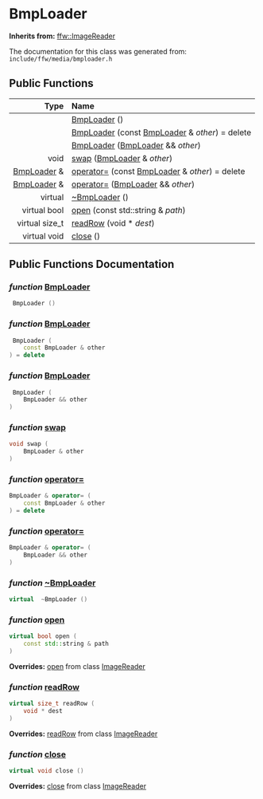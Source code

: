 BmpLoader
===================================


**Inherits from:** [ffw::ImageReader](ffw_ImageReader.html)

The documentation for this class was generated from: `include/ffw/media/bmploader.h`



## Public Functions

| Type | Name |
| -------: | :------- |
|   | [BmpLoader](#c5c545fc) ()  |
|   | [BmpLoader](#7533bc01) (const [BmpLoader](ffw_BmpLoader.html) & _other_) = delete  |
|   | [BmpLoader](#42fdbb67) ([BmpLoader](ffw_BmpLoader.html) && _other_)  |
|  void | [swap](#68edf10b) ([BmpLoader](ffw_BmpLoader.html) & _other_)  |
|  [BmpLoader](ffw_BmpLoader.html) & | [operator=](#319149e9) (const [BmpLoader](ffw_BmpLoader.html) & _other_) = delete  |
|  [BmpLoader](ffw_BmpLoader.html) & | [operator=](#69186e13) ([BmpLoader](ffw_BmpLoader.html) && _other_)  |
|  virtual  | [~BmpLoader](#aaed4bf7) ()  |
|  virtual bool | [open](#c6782eec) (const std::string & _path_)  |
|  virtual size_t | [readRow](#f64860ea) (void * _dest_)  |
|  virtual void | [close](#977d2baa) ()  |


## Public Functions Documentation

### _function_ <a id="c5c545fc" href="#c5c545fc">BmpLoader</a>

```cpp
 BmpLoader () 
```



### _function_ <a id="7533bc01" href="#7533bc01">BmpLoader</a>

```cpp
 BmpLoader (
    const BmpLoader & other
) = delete 
```



### _function_ <a id="42fdbb67" href="#42fdbb67">BmpLoader</a>

```cpp
 BmpLoader (
    BmpLoader && other
) 
```



### _function_ <a id="68edf10b" href="#68edf10b">swap</a>

```cpp
void swap (
    BmpLoader & other
) 
```



### _function_ <a id="319149e9" href="#319149e9">operator=</a>

```cpp
BmpLoader & operator= (
    const BmpLoader & other
) = delete 
```



### _function_ <a id="69186e13" href="#69186e13">operator=</a>

```cpp
BmpLoader & operator= (
    BmpLoader && other
) 
```



### _function_ <a id="aaed4bf7" href="#aaed4bf7">~BmpLoader</a>

```cpp
virtual  ~BmpLoader () 
```



### _function_ <a id="c6782eec" href="#c6782eec">open</a>

```cpp
virtual bool open (
    const std::string & path
) 
```



**Overrides:** [open](/doxygen/ffw_ImageReader.md#25e290f7) from class [ImageReader](/doxygen/ffw_ImageReader.md)

### _function_ <a id="f64860ea" href="#f64860ea">readRow</a>

```cpp
virtual size_t readRow (
    void * dest
) 
```



**Overrides:** [readRow](/doxygen/ffw_ImageReader.md#2b7cda9d) from class [ImageReader](/doxygen/ffw_ImageReader.md)

### _function_ <a id="977d2baa" href="#977d2baa">close</a>

```cpp
virtual void close () 
```



**Overrides:** [close](/doxygen/ffw_ImageReader.md#f00a5543) from class [ImageReader](/doxygen/ffw_ImageReader.md)



